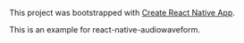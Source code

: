 This project was bootstrapped with [Create React Native App](https://github.com/react-community/create-react-native-app).

This is an example for react-native-audiowaveform.

